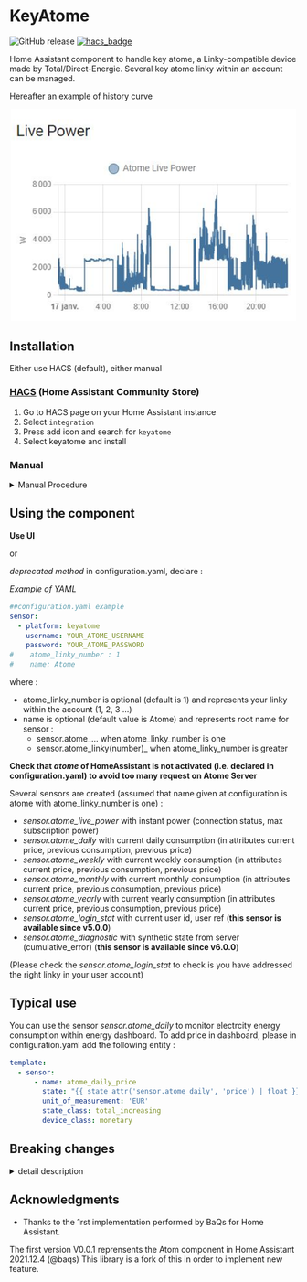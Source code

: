# KeyAtome
![GitHub release](https://img.shields.io/github/release/jugla/KeyAtome)
[![hacs_badge](https://img.shields.io/badge/HACS-Default-orange.svg)](https://github.com/custom-components/hacs)

Home Assistant component to handle key atome, a Linky-compatible device made by Total/Direct-Energie.
Several key atome linky within an account can be managed.

Hereafter an example of history curve
<p align="center">
  <img src="./doc/picture/AtomeLivePower.JPG" alt="Size Limit CLI" width="500">
</p>


## Installation
Either use HACS (default), either manual
### [HACS](https://hacs.xyz/) (Home Assistant Community Store) 
1. Go to HACS page on your Home Assistant instance 
1. Select `integration` 
1. Press add icon and search for `keyatome` 
1. Select keyatome and install 

### Manual
<details><summary>Manual Procedure</summary>
  
1. Download the folder keyatome from the latest [release](https://github.com/jugla/KeyAtome/releases) (with right click, save 
link as) 
1. Place the downloaded directory on your Home Assistant machine in the `config/custom_components` folder (when there is no `custom_components` folder in the 
folder where your `configuration.yaml` file is, create it and place the directory there) 
1. restart HomeAssistant
</details>

## Using the component
**Use UI**

or

*deprecated method* in configuration.yaml, declare :

*Example of YAML*
  
```yaml
##configuration.yaml example
sensor:
  - platform: keyatome
    username: YOUR_ATOME_USERNAME
    password: YOUR_ATOME_PASSWORD
#    atome_linky_number : 1
#    name: Atome
```
where :
- atome_linky_number is optional (default is 1) and represents your linky within the account (1, 2, 3 ...) 
- name is optional (default value is Atome) and represents root name for sensor :
  - sensor.atome_... when atome_linky_number is one
  - sensor.atome_linky(number)_ when atome_linky_number is greater

**Check that *atome* of HomeAssistant is not activated (i.e. declared in configuration.yaml) to avoid too many request on Atome Server**

Several sensors are created (assumed that name given at configuration is atome with atome_linky_number is one) :
- *sensor.atome_live_power* with instant power (connection status, max subscription power)
- *sensor.atome_daily* with current daily consumption (in attributes current price, previous consumption, previous price)
- *sensor.atome_weekly* with current weekly consumption (in attributes current price, previous consumption, previous price)
- *sensor.atome_monthly* with current monthly consumption (in attributes current price, previous consumption, previous price)
- *sensor.atome_yearly* with current yearly consumption (in attributes current price, previous consumption, previous price)
- *sensor.atome_login_stat* with current user id, user ref (**this sensor is available since v5.0.0**)
- *sensor.atome_diagnostic* with synthetic state from server (cumulative_error) (**this sensor is available since v6.0.0**)

(Please check the *sensor.atome_login_stat* to check is you have addressed the right linky in your user account)

## Typical use
You can use the sensor *sensor.atome_daily* to monitor electrcity energy consumption within energy dashboard.
To add price in dashboard, please in configuration.yaml add the following entity :

```yaml
template:
  - sensor:
      - name: atome_daily_price
        state: "{{ state_attr('sensor.atome_daily', 'price') | float }}"
        unit_of_measurement: 'EUR'
        state_class: total_increasing
        device_class: monetary
```


## Breaking changes
<details><summary>detail description</summary>

For release V0.0.1 and V1.0.0 : the name of sensor are `sensor.key_atome_xxx`

For release V2.0.0 : the name of sensor are `sensor.atome_xxx` (like HA atome component)

Since release V2.1.0 : the name of sensor are `sensor.NAME_xxx` where NAME is set during configuration (via UI or configuration.yaml). By default `Atome` to be consistent with HA.

Since release V4.1.0 : as several linky can be managed , for linky_ref above 1, the name of sensor are `sensor.NAME_linky(number)_xxx` where NAME is set during configuration.
  NB: for linky ref equal to 1, nothing is changed.
</details>

## Acknowledgments
* Thanks to the 1rst implementation performed by BaQs for Home Assistant.

The first version V0.0.1 reprensents the Atom component in Home Assistant 2021.12.4 (@baqs)
This library is a fork of this in order to implement new feature.


